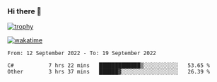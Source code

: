 ### Hi there 👋

[![trophy](https://github-profile-trophy.vercel.app/?username=cxnky&theme=dracula)](https://github.com/ryo-ma/github-profile-trophy)

[![wakatime](https://wakatime.com/badge/user/1c39c599-5497-41b9-a5be-2c4676e7fd23.svg)](https://wakatime.com/@1c39c599-5497-41b9-a5be-2c4676e7fd23)
<!--START_SECTION:waka-->

```text
From: 12 September 2022 - To: 19 September 2022

C#           7 hrs 22 mins   █████████████▒░░░░░░░░░░░   53.65 %
Other        3 hrs 37 mins   ██████▓░░░░░░░░░░░░░░░░░░   26.39 %
```

<!--END_SECTION:waka-->
